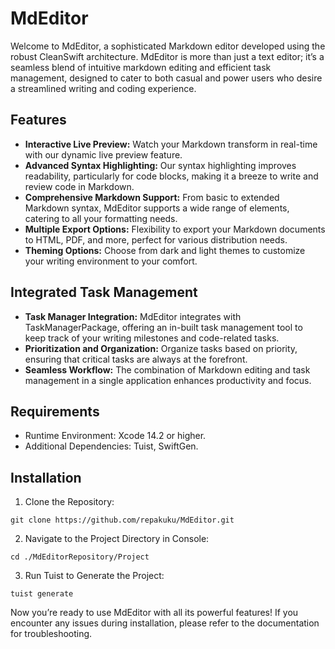 # MdEditor

Welcome to MdEditor, a sophisticated Markdown editor developed using the robust CleanSwift architecture. 
MdEditor is more than just a text editor; it’s a seamless blend of intuitive markdown editing and efficient 
task management, designed to cater to both casual and power users who desire a streamlined writing and coding 
experience.

## Features

- **Interactive Live Preview:** Watch your Markdown transform in real-time with our dynamic live preview feature.
- **Advanced Syntax Highlighting:** Our syntax highlighting improves readability, particularly for code blocks, 
making it a breeze to write and review code in Markdown.
- **Comprehensive Markdown Support:** From basic to extended Markdown syntax, MdEditor supports a wide range of 
elements, catering to all your formatting needs.
- **Multiple Export Options:** Flexibility to export your Markdown documents to HTML, PDF, and more, perfect for 
various distribution needs.
- **Theming Options:** Choose from dark and light themes to customize your writing environment to your comfort.

## Integrated Task Management

- **Task Manager Integration:** MdEditor integrates with TaskManagerPackage, offering an in-built task management tool to keep track of your writing milestones and code-related tasks.
- **Prioritization and Organization:** Organize tasks based on priority, ensuring that critical tasks are always at the forefront.
- **Seamless Workflow:** The combination of Markdown editing and task management in a single application enhances productivity and focus.

## Requirements

- Runtime Environment: Xcode 14.2 or higher.
- Additional Dependencies: Tuist, SwiftGen.

## Installation

1.	Clone the Repository:
```
git clone https://github.com/repakuku/MdEditor.git
```
2.	Navigate to the Project Directory in Console:
```
cd ./MdEditorRepository/Project
```
3.	Run Tuist to Generate the Project:
```
tuist generate
```
Now you’re ready to use MdEditor with all its powerful features! If you encounter any issues during installation, please refer to the documentation for troubleshooting.

